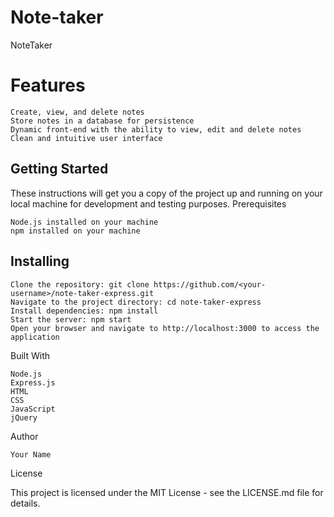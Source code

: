 # Note-taker
NoteTaker

# Features

    Create, view, and delete notes
    Store notes in a database for persistence
    Dynamic front-end with the ability to view, edit and delete notes
    Clean and intuitive user interface

## Getting Started

These instructions will get you a copy of the project up and running on your local machine for development and testing purposes.
Prerequisites

    Node.js installed on your machine
    npm installed on your machine

## Installing

    Clone the repository: git clone https://github.com/<your-username>/note-taker-express.git
    Navigate to the project directory: cd note-taker-express
    Install dependencies: npm install
    Start the server: npm start
    Open your browser and navigate to http://localhost:3000 to access the application

Built With

    Node.js
    Express.js
    HTML
    CSS
    JavaScript
    jQuery

Author

    Your Name

License

This project is licensed under the MIT License - see the LICENSE.md file for details.
